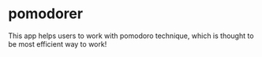 # pomodorer
This app helps users to work with pomodoro technique, which is thought to be most efficient way to work! 
